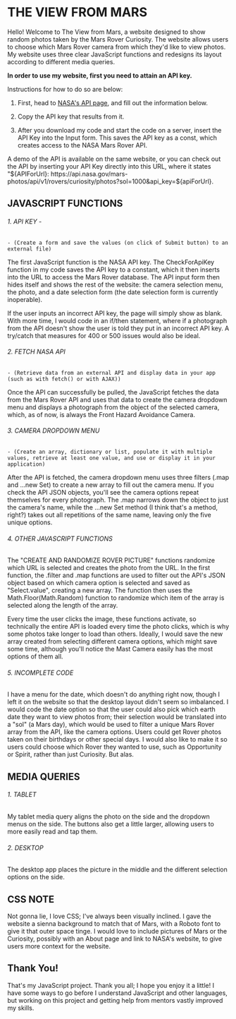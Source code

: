 # THE VIEW FROM MARS

Hello! Welcome to The View from Mars, a website designed to show random photos taken by the Mars Rover Curiosity. The website allows users to choose which Mars Rover camera from which they'd like to view photos. My website uses three clear JavaScript functions and redesigns its layout according to different media queries.

**In order to use my website, first you need to attain an API key.** 

Instructions for how to do so are below:

1. First, head to [NASA's API page](https://api.nasa.gov/), and fill out the information below.

2. Copy the API key that results from it.

3. After you download my code and start the code on a server, insert the API Key into the Input form. This saves the API key as a const, which creates access to the NASA Mars Rover API.

A demo of the API is available on the same website, or you can check out the API by inserting your API Key directly into this URL, where it states "${APIForUrl}: https://api.nasa.gov/mars-photos/api/v1/rovers/curiosity/photos?sol=1000&api_key=${apiForUrl}. 

## JAVASCRIPT FUNCTIONS

###### 1. API KEY - 
    - (Create a form and save the values (on click of Submit button) to an external file)

The first JavaScript function is the NASA API key. The CheckForApiKey function in my code saves the API key to a constant, which it then inserts into the URL to access the Mars Rover database. The API input form then hides itself and shows the rest of the website: the camera selection menu, the photo, and a date selection form (the date selection form is currently inoperable).

If the user inputs an incorrect API key, the page will simply show as blank. With more time, I would code in an if/then statement, where if a photograph from the API doesn't show the user is told they put in an incorrect API key. A try/catch that measures for 400 or 500 issues would also be ideal.

###### 2. FETCH NASA API 
    - (Retrieve data from an external API and display data in your app (such as with fetch() or with AJAX))

Once the API can successfully be pulled, the JavaScript fetches the data from the Mars Rover API and uses that data to create the camera dropdown menu and displays a photograph from the object of the selected camera, which, as of now, is always the Front Hazard Avoidance Camera. 

###### 3. CAMERA DROPDOWN MENU
    - (Create an array, dictionary or list, populate it with multiple values, retrieve at least one value, and use or display it in your application)

After the API is fetched, the camera dropdown menu uses three filters (.map and ...new Set) to create a new array to fill out the camera menu. If you check the API JSON objects, you'll see the camera options repeat themselves for every photograph. The .map narrows down the object to just the camera's name, while the ...new Set method (I think that's a method, right?) takes out all repetitions of the same name, leaving only the five unique options.

###### 4. OTHER JAVASCRIPT FUNCTIONS

The "CREATE AND RANDOMIZE ROVER PICTURE" functions randomize which URL is selected and creates the photo from the URL. In the first function, the .filter and .map functions are used to filter out the API's JSON object based on which camera option is selected and saved as "Select.value", creating a new array. The function then uses the Math.Floor(Math.Random) function to randomize which item of the array is selected along the length of the array.

Every time the user clicks the image, these functions activate, so technically the entire API is loaded every time the photo clicks, which is why some photos take longer to load than others. Ideally, I would save the new array created from selecting different camera options, which might save some time, although you'll notice the Mast Camera easily has the most options of them all.

###### 5. INCOMPLETE CODE

I have a menu for the date, which doesn't do anything right now, though I left it on the website so that the desktop layout didn't seem so imbalanced. I would code the date option so that the user could also pick which earth date they want to view photos from; their selection would be translated into a "sol" (a Mars day), which would be used to filter a unique Mars Rover array from the API, like the camera options. Users could get Rover photos taken on their birthdays or other special days. I would also like to make it so users could choose which Rover they wanted to use, such as Opportunity or Spirit, rather than just Curiosity. But alas.


## MEDIA QUERIES

###### 1. TABLET

My tablet media query aligns the photo on the side and the dropdown menus on the side. The buttons also get a little larger, allowing users to more easily read and tap them.

###### 2. DESKTOP

The desktop app places the picture in the middle and the different selection options on the side.

## CSS NOTE

Not gonna lie, I love CSS; I've always been visually inclined. I gave the website a sienna background to match that of Mars, with a Roboto font to give it that outer space tinge. I would love to include pictures of Mars or the Curiosity, possibly with an About page and link to NASA's website, to give users more context for the website.

## Thank You!

That's my JavaScript project. Thank you all; I hope you enjoy it a little! I have some ways to go before I understand JavaScript and other languages, but working on this project and getting help from mentors vastly improved my skills.